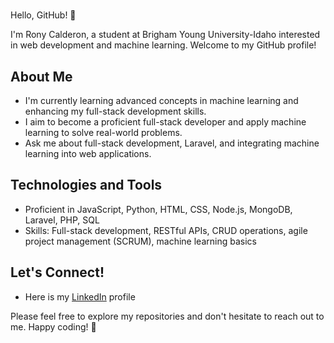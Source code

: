 # <Your Name Here>

Hello, GitHub! 👋

I'm Rony Calderon, a student at Brigham Young University-Idaho interested in web development and machine learning. Welcome to my GitHub profile!

## About Me

- I'm currently learning advanced concepts in machine learning and enhancing my full-stack development skills.
- I aim to become a proficient full-stack developer and apply machine learning to solve real-world problems.
- Ask me about full-stack development, Laravel, and integrating machine learning into web applications.

## Technologies and Tools

- Proficient in JavaScript, Python, HTML, CSS, Node.js, MongoDB, Laravel, PHP, SQL
- Skills: Full-stack development, RESTful APIs, CRUD operations, agile project management (SCRUM), machine learning basics

## Let's Connect!

- Here is my [LinkedIn](https://www.linkedin.com/in/rony-calderon/) profile

Please feel free to explore my repositories and don't hesitate to reach out to me. Happy coding! 🚀
